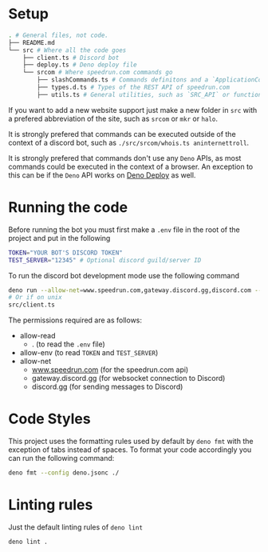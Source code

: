 # Setup

```sh
. # General files, not code.
├── README.md
└── src # Where all the code goes
	├── client.ts # Discord bot
	├── deploy.ts # Deno deploy file
	└── srcom # Where speedrun.com commands go
		├── slashCommands.ts # Commands definitons and a `ApplicationCommandsModule` to be loaded by `client.ts` or `deploy.ts`
		├── types.d.ts # Types of the REST API of speedrun.com
		├── utils.ts # General utilities, such as `SRC_API` or functions used in other commands
```

If you want to add a new website support just make a new folder in `src` with a
prefered abbreviation of the site, such as `srcom` or `mkr` or `halo`.

It is strongly prefered that commands can be executed outside of the context of
a discord bot, such as `./src/srcom/whois.ts aninternettroll`.

It is strongly prefered that commands don't use any `Deno` APIs, as most
commands could be executed in the context of a browser. An exception to this can
be if the `Deno` API works on [Deno Deploy](https://deno.com/deploy) as well.

# Running the code

Before running the bot you must first make a `.env` file in the root of the
project and put in the following

```sh
TOKEN="YOUR BOT'S DISCORD TOKEN"
TEST_SERVER="12345" # Optional discord guild/server ID
```

To run the discord bot development mode use the following command

```sh
deno run --allow-net=www.speedrun.com,gateway.discord.gg,discord.com --allow-env --allow-read=. src/client.ts
# Or if on unix
src/client.ts
```

The permissions required are as follows:

- allow-read
  - . (to read the `.env` file)
- allow-env (to read `TOKEN` and `TEST_SERVER`)
- allow-net
  - www.speedrun.com (for the speedrun.com api)
  - gateway.discord.gg (for websocket connection to Discord)
  - discord.gg (for sending messages to Discord)

# Code Styles

This project uses the formatting rules used by default by `deno fmt` with the
exception of tabs instead of spaces. To format your code accordingly you can run
the following command:

```sh
deno fmt --config deno.jsonc ./
```

# Linting rules

Just the default linting rules of `deno lint`

```sh
deno lint .
```
